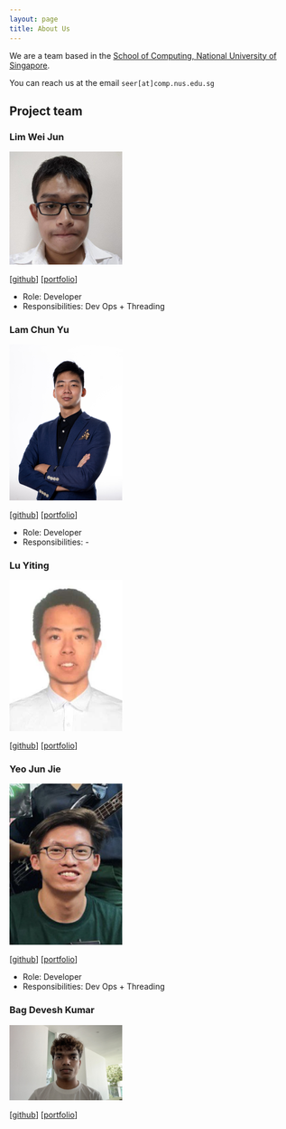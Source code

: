 ```yaml
---
layout: page
title: About Us
---
```


We are a team based in the [School of Computing, National University of Singapore](http://www.comp.nus.edu.sg).

You can reach us at the email `seer[at]comp.nus.edu.sg`

## Project team

### Lim Wei Jun

<img src="images/limweijun.png" width="200px">

[[github](http://github.com/limweijun)]
[[portfolio](team/limweijun.md)]

- Role: Developer
- Responsibilities: Dev Ops + Threading

### Lam Chun Yu

<img src="images/gunbux.png" width="200px">

[[github](http://github.com/gunbux)] [[portfolio](team/gunbux.md)]

- Role: Developer
- Responsibilities: -

### Lu Yiting

<img src="images/luyiting0913.png" width="200px">

[[github](https://github.com/LuYiting0913)]
[[portfolio](team/luyiting0913.md)]

### Yeo Jun Jie

<img src="images/yeojunjie.png" width="200px">

[[github](http://github.com/yeojunjie)]
[[portfolio](team/yeojunjie.md)]

- Role: Developer
- Responsibilities: Dev Ops + Threading

### Bag Devesh Kumar

<img src="images/tensaida.png" width="200px">

[[github](https://github.com/tensaida)]
[[portfolio](team/tensaida.md)]
